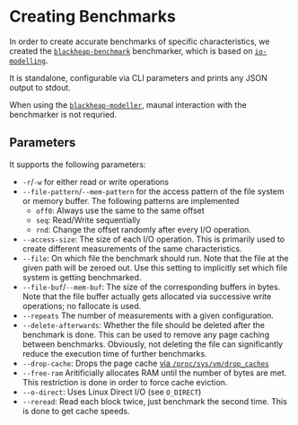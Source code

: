 # Creating Benchmarks

In order to create accurate benchmarks of specific characteristics, we created the [`blackheap-benchmark`](https://github.com/lquenti/blackheap/tree/master/blackheap-benchmark) benchmarker, which is based on [`io-modelling`](https://github.com/JulianKunkel/io-modelling).

It is standalone, configurable via CLI parameters and prints any JSON output to stdout.

When using the [`blackheap-modeller`](https://github.com/lquenti/blackheap/tree/master/blackheap-modeller), maunal interaction with the benchmarker is not requried.

## Parameters

It supports the following parameters:

- `-r`/`-w` for either read or write operations
- `--file-pattern`/`--mem-pattern` for the access pattern of the file system or memory buffer.
  The following patterns are implemented
  - `off0`: Always use the same to the same offset
  - `seq`: Read/Write sequentially
  - `rnd`: Change the offset randomly after every I/O operation.
- `--access-size`: The size of each I/O operation. This is primarily used to create different measurements of the same characteristics.
- `--file`: On which file the benchmark should run. Note that the file at the given path will be zeroed out. Use this setting to implicitly set which file system is getting benchmarked.
- `--file-buf`/`--mem-buf`: The size of the corresponding buffers in bytes. Note that the file buffer actually gets allocated via successive write operations; no fallocate is used.
- `--repeats` The number of measurements with a given configuration.
- `--delete-afterwards`: Whether the file should be deleted after the benchmark is done. This can be used to remove any page caching between benchmarks. Obviously, not deleting the file can significantly reduce the execution time of further benchmarks.
- `--drop-cache`: Drops the page cache [via `/proc/sys/vm/drop_caches`](https://www.kernel.org/doc/Documentation/sysctl/vm.txt)
- `--free-ram` Aritificially allocates RAM until the number of bytes are met. This restriction is done in order to force cache eviction.
- `--o-direct`: Uses Linux Direct I/O (see `O_DIRECT`)
- `--reread`: Read each block twice, just benchmark the second time. This is done to get cache speeds.
